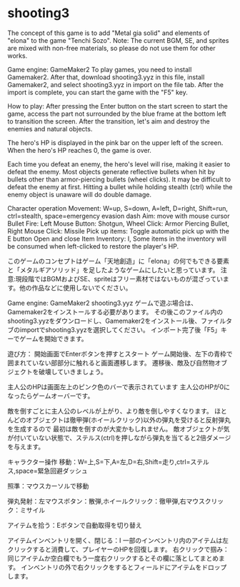 # shooting3
The concept of this game is to add "Metal gia solid" and elements of "elona" to the game "Tenchi Sozo".
Note: The current BGM, SE, and sprites are mixed with non-free materials, so please do not use them for other works.

Game engine: GameMaker2
To play games, you need to install Gamemaker2.
After that, download shooting3.yyz in this file, install Gamemaker2, and select shooting3.yyz in import on the file tab.
After the import is complete, you can start the game with the "F5" key.


How to play: After pressing the Enter button on the start screen to start the game, access the part not surrounded by the blue frame at the bottom left to transition the screen. After the transition, let's aim and destroy the enemies and natural objects.

The hero's HP is displayed in the pink bar on the upper left of the screen.
When the hero's HP reaches 0, the game is over.

Each time you defeat an enemy, the hero's level will rise, making it easier to defeat the enemy.
Most objects generate reflective bullets when hit by bullets other than armor-piercing bullets (wheel clicks).
It may be difficult to defeat the enemy at first.
Hitting a bullet while holding stealth (ctrl) while the enemy object is unaware will do double damage.

Character operation
Movement: W=up, S=down, A=left, D=right, Shift=run, ctrl=stealth, space=emergency evasion dash
Aim: move with mouse cursor
Bullet Fire: Left Mouse Button: Shotgun, Wheel Click: Armor Piercing Bullet, Right Mouse Click: Missile
Pick up items: Toggle automatic pick up with the E button
Open and close Item Inventory: I, Some items in the inventory will be consumed when left-clicked to restore the player's HP.

このゲームのコンセプトはゲーム「天地創造」に「elona」の何でもできる要素と「メタルギアソリッド」を足したようなゲームにしたいと思っています。
注意:現段階ではBGMおよびSE、spriteはフリー素材ではないものが混ざっています。他の作品などに使用しないでください。

Game engine: GameMaker2
shooting3.yyz
ゲームで遊ぶ場合は、Gamemaker2をインストールする必要があります。
その後このファイル内のshooting3.yyzをダウンロードし、Gamemaker2をインストール後、ファイルタブのimportでshooting3.yyzを選択してください。
インポート完了後「F5」キーでゲームを開始できます。

遊び方：
開始画面でEnterボタンを押すとスタート
ゲーム開始後、左下の青枠で囲まれていない部部分に触れると画面遷移します。
遷移後、敵及び自然物オブジェクトを破壊していきましょう。

主人公のHPは画面左上のピンク色のバーで表示されています
主人公のHPが0になったらゲームオーバーです。

敵を倒すごとに主人公のレベルが上がり、より敵を倒しやすくなります。
ほとんどのオブジェクトは徹甲弾(ホイールクリック)以外の弾丸を受けると反射弾丸を生成するので
最初は敵を倒すのが大変かもしれません。
敵オブジェクトが気が付いていない状態で、ステルス(ctrl)を押しながら弾丸を当てると2倍ダメージを与えます。

キャラクター操作
移動：W=上,S=下,A=左,D=右,Shift=走り,ctrl=ステルス,space=緊急回避ダッシュ

照準：マウスカーソルで移動

弾丸発射：左マウスボタン：散弾,ホイールクリック：徹甲弾,右マウスクリック：ミサイル

アイテムを拾う：Eボタンで自動取得を切り替え

アイテムインベントリを開く、閉じる：I
  一部のインベントリ内のアイテムは左クリックすると消費して、プレイヤーのHPを回復します。
  右クリックで掴み：同じアイテムか空白欄でもう一度右クリックするとその欄に落としてまとめます。
  インベントリの外で右クリックをするとフィールドにアイテムをドロップします。

